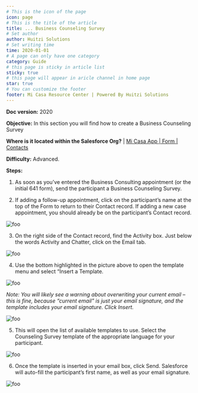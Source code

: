 ```yaml
---
# This is the icon of the page
icon: page
# This is the title of the article
title: ... Business Counseling Survey
# Set author
author: Huitzi Solutions
# Set writing time
time: 2020-01-01
# A page can only have one category
category: Guide
# this page is sticky in article list
sticky: true
# this page will appear in aricle channel in home page
star: true
# You can customize the footer
footer: Mi Casa Resource Center | Powered By Huitzi Solutions
---
```


**Doc version:** 2020

**Objective:** In this section you will find how to create a Business Counseling Survey

**Where is it located within the Salesforce Org?** | [Mi Casa App | Form | Contacts](https://micasa.lightning.force.com/lightning/r/Form__c/a0t4100000DcQqnAAF/view)

**Difficulty:** Advanced.

**Steps:**

1. As soon as you’ve entered the Business Consulting appointment (or the initial 641 form), send the participant a Business Counseling Survey.

2. If adding a follow-up appointment, click on the participant’s name at the top of the Form to return to their Contact record. If adding a new case appointment, you should already be on the participant’s Contact record.

<img :src="$withBase('/assets/businessAppointments/survey1.png')" alt="foo">

3. On the right side of the Contact record, find the Activity box. Just below the words Activity and Chatter, click on the Email tab.

<img :src="$withBase('/assets/businessAppointments/survey2.png')" alt="foo">

4. Use the bottom highlighted in the picture above to open the template menu and select “Insert a Template.

<img :src="$withBase('/assets/businessAppointments/survey5.jpeg')" alt="foo">

_Note: You will likely see a warning about overwriting your current email – this is fine, because “current email” is just your email signature, and the template includes your email signature. Click Insert._

<img :src="$withBase('/assets/businessAppointments/survey3.png')" alt="foo">

5. This will open the list of available templates to use. Select the Counseling Survey template of the appropriate language for your participant.

<img :src="$withBase('/assets/businessAppointments/survey4.png')" alt="foo">

6. Once the template is inserted in your email box, click Send. Salesforce will auto-fill the participant’s first name, as well as your email signature.

<img :src="$withBase('/assets/businessAppointments/survey6.png')" alt="foo">
